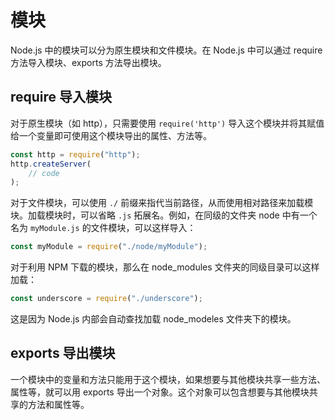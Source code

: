 <!--
 * @Github       : https://github.com/superzhc/BigData-A-Question
 * @Author       : SUPERZHC
 * @CreateDate   : 2021-01-28 16:49:17
 * @LastEditTime : 2021-01-28 18:13:32
 * @Copyright 2021 SUPERZHC
-->
# 模块

Node.js 中的模块可以分为原生模块和文件模块。在 Node.js 中可以通过 require 方法导入模块、exports 方法导出模块。

## require 导入模块

对于原生模块（如 http），只需要使用 `require('http')` 导入这个模块并将其赋值给一个变量即可使用这个模块导出的属性、方法等。

```js
const http = require("http");
http.createServer(
    // code
);
```

对于文件模块，可以使用 `./` 前缀来指代当前路径，从而使用相对路径来加载模块。加载模块时，可以省略 `.js` 拓展名。例如，在同级的文件夹 node 中有一个名为 `myModule.js` 的文件模块，可以这样导入：

```js
const myModule = require("./node/myModule");
```

对于利用 NPM 下载的模块，那么在 node_modules 文件夹的同级目录可以这样加载：

```js
const underscore = require("./underscore");
```

这是因为 Node.js 内部会自动查找加载 node_modeles 文件夹下的模块。

## exports 导出模块

一个模块中的变量和方法只能用于这个模块，如果想要与其他模块共享一些方法、属性等，就可以用 exports 导出一个对象。这个对象可以包含想要与其他模块共享的方法和属性等。

